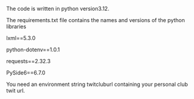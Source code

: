 The code is written in python version3.12.

The requirements.txt file contains the names and versions of the python libraries

lxml==5.3.0

python-dotenv==1.0.1

requests==2.32.3

PySide6==6.7.0

You need an environment string twitcluburl containing your personal club twit url.
